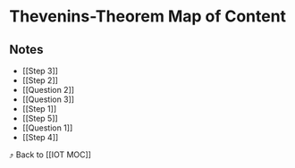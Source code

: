 # Thevenins-Theorem Map of Content


## Notes
- [[Step 3]]
- [[Step 2]]
- [[Question 2]]
- [[Question 3]]
- [[Step 1]]
- [[Step 5]]
- [[Question 1]]
- [[Step 4]]

⤴️ Back to [[IOT MOC]]